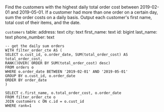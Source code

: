 Find the customers with the highest daily total order cost between 2019-02-01 and 2019-05-01. If a customer had more than one order on a certain day, sum the order costs on a daily basis. Output each customer's first name, total cost of their items, and the date.

`customers` table:
address:
text
city:
text
first_name:
text
id:
bigint
last_name:
text
phone_number:
text


```
-- get the daily sum orders
WITH filter_order_cte AS (
SELECT o.cust_id, o.order_date, SUM(total_order_cost) AS total_order_cost,
RANK()OVER( ORDER BY SUM(total_order_cost) desc)
FROM orders o
WHERE o.order_date BETWEEN '2019-02-01' AND '2019-05-01'
GROUP BY o.cust_id, o.order_date 
ORDER BY order_date
)

SELECT c.first_name, o.total_order_cost, o.order_date
FROM filter_order_cte o
JOIN customers c ON c.id = o.cust_id
WHERE rank=1
```